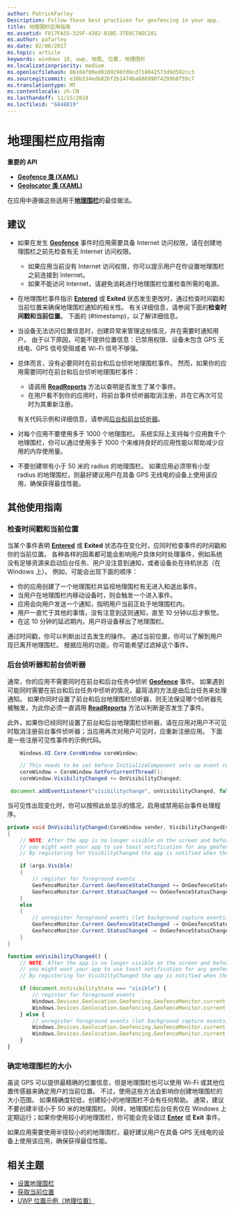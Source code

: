 ```yaml
---
author: PatrickFarley
Description: Follow these best practices for geofencing in your app.
title: 地理围栏应用指南
ms.assetid: F817FA55-325F-4302-81BE-37E6C7ADC281
ms.author: pafarley
ms.date: 02/08/2017
ms.topic: article
keywords: windows 10, uwp, 地图, 位置, 地理围栏
ms.localizationpriority: medium
ms.openlocfilehash: 86104f00ed0189290fd0cd718042573d9d592cc3
ms.sourcegitcommit: e38b334edb82bf2b1474ba686990f4299b8f59c7
ms.translationtype: MT
ms.contentlocale: zh-CN
ms.lasthandoff: 11/15/2018
ms.locfileid: "6848819"
---
```

# <a name="guidelines-for-geofencing-apps"></a>地理围栏应用指南




**重要的 API**

-   [**Geofence 类 (XAML)**](https://msdn.microsoft.com/library/windows/apps/dn263587)
-   [**Geolocator 类 (XAML)**](https://msdn.microsoft.com/library/windows/apps/br225534)

在应用中遵循这些适用于[**地理围栏**](https://msdn.microsoft.com/library/windows/apps/dn263744)的最佳做法。

## <a name="recommendations"></a>建议


-   如果在发生 [**Geofence**](https://msdn.microsoft.com/library/windows/apps/dn263587) 事件时应用需要具备 Internet 访问权限，请在创建地理围栏之前先检查有无 Internet 访问权限。
    -   如果应用当前没有 Internet 访问权限，你可以提示用户在你设置地理围栏之前连接到 Internet。
    -   如果不能访问 Internet，请避免消耗进行地理围栏位置检查所需的电源。
-   在地理围栏事件指示 [**Entered**](https://msdn.microsoft.com/library/windows/apps/dn263660) 或 **Exited** 状态发生更改时，通过检查时间戳和当前位置来确保地理围栏通知的相关性。 有关详细信息，请参阅下面的**检查时间戳和当前位置**。
下面的 (#timestamp)，以了解详细信息。
-   当设备无法访问位置信息时，创建异常来管理这些情况，并在需要时通知用户。 由于以下原因，可能不提供位置信息：已禁用权限、设备未包含 GPS 无线电、GPS 信号受阻或者 Wi-Fi 信号不够强。
-   总体而言，没有必要同时在前台和后台侦听地理围栏事件。 然而，如果你的应用需要同时在前台和后台侦听地理围栏事件：

    -   请调用 [**ReadReports**](https://msdn.microsoft.com/library/windows/apps/dn263633) 方法以查明是否发生了某个事件。
    -   在用户看不到你的应用时，将前台事件侦听器取消注册，并在它再次可见时为其重新注册。

    有关代码示例和详细信息，请参阅[后台和前台侦听器](#background-and-foreground-listeners)。

-   对每个应用不要使用多于 1000 个地理围栏。 系统实际上支持每个应用数千个地理围栏，你可以通过使用多于 1000 个来维持良好的应用性能以帮助减少应用的内存使用量。
-   不要创建带有小于 50 米的 radius 的地理围栏。 如果应用必须带有小型 radius 的地理围栏，则最好建议用户在具备 GPS 无线电的设备上使用该应用，确保获得最佳性能。

## <a name="additional-usage-guidance"></a>其他使用指南

### <a name="checking-the-time-stamp-and-current-location"></a>检查时间戳和当前位置

当某个事件表明 [**Entered**](https://msdn.microsoft.com/library/windows/apps/dn263660) 或 **Exited** 状态存在变化时，应同时检查事件的时间戳和你的当前位置。 各种各样的因素都可能会影响用户具体何时处理事件，例如系统没有足够资源来启动后台任务、用户没注意到通知，或者设备处在待机状态（在 Windows 上）。 例如，可能会出现下面的顺序：

-   你的应用创建了一个地理围栏并监视地理围栏有无进入和退出事件。
-   当用户在地理围栏内移动设备时，则会触发一个进入事件。
-   应用会向用户发送一个通知，指明用户当前正处于地理围栏内。
-   用户一直忙于其他的事情，没有注意到这则通知，直至 10 分钟以后才察觉。
-   在这 10 分钟的延迟期内，用户将设备移出了地理围栏。

通过时间戳，你可以判断出过去发生的操作。 通过当前位置，你可以了解到用户现已离开地理围栏。 根据应用的功能，你可能希望过滤掉这个事件。

### <a name="background-and-foreground-listeners"></a>后台侦听器和前台侦听器

通常，你的应用不需要同时在前台和后台任务中侦听 [**Geofence**](https://msdn.microsoft.com/library/windows/apps/dn263587) 事件。 如果遇到可能同时需要在前台和后台任务中侦听的情况，最简洁的方法是由后台任务来处理通知。 如果你同时设置了前台和后台地理围栏侦听器，则无法保证哪个侦听器先被触发，为此你必须一直调用 [**ReadReports**](https://msdn.microsoft.com/library/windows/apps/dn263633) 方法以判断是否发生了事件。

此外，如果你已经同时设置了前台和后台地理围栏侦听器，请在应用对用户不可见时取消注册前台事件侦听器；当应用再次对用户可见时，应重新注册应用。 下面是一些注册可见性事件的示例代码。

```csharp
    Windows.UI.Core.CoreWindow coreWindow;    

    // This needs to be set before InitializeComponent sets up event registration for app visibility
    coreWindow = CoreWindow.GetForCurrentThread();
    coreWindow.VisibilityChanged += OnVisibilityChanged;
```

```javascript
 document.addEventListener("visibilitychange", onVisibilityChanged, false);
```

当可见性出现变化时，你可以按照此处显示的情况，启用或禁用前台事件处理程序。

```csharp
private void OnVisibilityChanged(CoreWindow sender, VisibilityChangedEventArgs args)
{
    // NOTE: After the app is no longer visible on the screen and before the app is suspended
    // you might want your app to use toast notification for any geofence activity.
    // By registering for VisibiltyChanged the app is notified when the app is no longer visible in the foreground.

    if (args.Visible)
    {
        // register for foreground events
        GeofenceMonitor.Current.GeofenceStateChanged += OnGeofenceStateChanged;
        GeofenceMonitor.Current.StatusChanged += OnGeofenceStatusChanged;
    }
    else
    {
        // unregister foreground events (let background capture events)
        GeofenceMonitor.Current.GeofenceStateChanged -= OnGeofenceStateChanged;
        GeofenceMonitor.Current.StatusChanged -= OnGeofenceStatusChanged;
    }
}
```

```javascript
function onVisibilityChanged() {
    // NOTE: After the app is no longer visible on the screen and before the app is suspended
    // you might want your app to use toast notification for any geofence activity.
    // By registering for VisibiltyChanged the app is notified when the app is no longer visible in the foreground.

    if (document.msVisibilityState === "visible") {
        // register for foreground events
        Windows.Devices.Geolocation.Geofencing.GeofenceMonitor.current.addEventListener("geofencestatechanged", onGeofenceStateChanged);
        Windows.Devices.Geolocation.Geofencing.GeofenceMonitor.current.addEventListener("statuschanged", onGeofenceStatusChanged);
    } else {
        // unregister foreground events (let background capture events)
        Windows.Devices.Geolocation.Geofencing.GeofenceMonitor.current.removeEventListener("geofencestatechanged", onGeofenceStateChanged);
        Windows.Devices.Geolocation.Geofencing.GeofenceMonitor.current.removeEventListener("statuschanged", onGeofenceStatusChanged);
    }
}
```

### <a name="sizing-your-geofences"></a>确定地理围栏的大小

虽说 GPS 可以提供最精确的位置信息，但是地理围栏也可以使用 Wi-Fi 或其他位置传感器来确定用户的当前位置。 不过，使用这些方法会影响你创建地理围栏的大小范围。 如果精确度较低，创建较小的地理围栏不会有任何帮助。 通常，建议不要创建半径小于 50 米的地理围栏。 同样，地理围栏后台任务仅在 Windows 上定期运行；如果你使用较小的地理围栏，你可能会完全错过 [**Enter**](https://msdn.microsoft.com/library/windows/apps/dn263660) 或 **Exit** 事件。

如果应用需要使用半径较小的的地理围栏，最好建议用户在具备 GPS 无线电的设备上使用该应用，确保获得最佳性能。

## <a name="related-topics"></a>相关主题


* [设置地理围栏](https://msdn.microsoft.com/library/windows/apps/mt219702)
* [获取当前位置](https://msdn.microsoft.com/library/windows/apps/mt219698)
* [UWP 位置示例（地理位置）](http://go.microsoft.com/fwlink/p/?linkid=533278)
 

 
